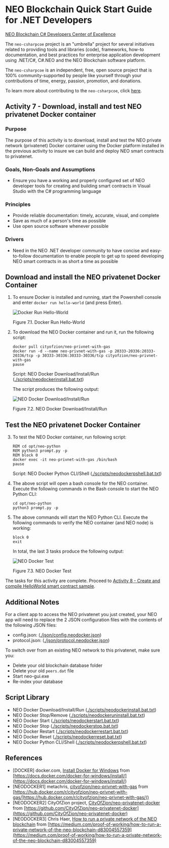 # NEO Blockchain Quick Start Guide for .NET Developers

[NEO Blockchain C# Developers Center of Excellence](https://github.com/mwherman2000/neo-csharpcoe/blob/master/README.md)

The `neo-csharpcoe` project is an "umbrella" project for several initiatives related to providing tools and libraries (code), frameworks, how-to documentation, and best practices for enterprise application development using .NET/C#, C#.NEO and the NEO Blockchain software platform.

The `neo-csharpcoe` is an independent, free, open source project that is 100% community-supported by people like yourself through your contributions of time, energy, passion, promotion, and donations.  

To learn more about contributing to the `neo-csharpcoe`, click [here](https://github.com/mwherman2000/neo-csharpcoe/blob/master/CONTRIBUTE.md).

## Activity 7 - Download, install and test NEO privatenet Docker container

### Purpose

The purpose of this activity is to download, install and test the NEO private network (privatenet) Docker container using the Docker platform installed in the previous activity to insure we can build and deploy NEO smart contracts to privatenet.

### Goals, Non-Goals and Assumptions

* Ensure you have a working and properly configured set of NEO developer tools for creating and building smart contracts in Visual Studio with the C# programming language

### Principles

* Provide reliable documentation: timely, accurate, visual, and complete
* Save as much of a person's time as possible
* Use open source software whenever possible

### Drivers

* Need in the NEO .NET developer community to have concise and easy-to-follow documentation to enable people to get up to speed developing NEO smart contracts in as short a time as possible

## Download and install the NEO privatenet Docker Container

1. To ensure Docker is installed and running, start the Powershell console and enter `docker run hello-world` (and press Enter).

    ![Docker Run Hello-World](./images/06-installdockerplatform/Docker8Install.png)
  
    Figure 7.1. Docker Run Hello-World

2. To download the NEO Docker container and run it, run the following script: 
    ```
    docker pull cityofzion/neo-privnet-with-gas
    docker run -d --name neo-privnet-with-gas -p 20333-20336:20333-20336/tcp -p 30333-30336:30333-30336/tcp cityofzion/neo-privnet-with-gas
    pause
    ```
    Script: NEO Docker Download/Install/Run  ([./scripts/neodockerinstall.bat.txt](./scripts/neodockerinstall.bat.txt))

    The script produces the following output:

    ![NEO Docker Download/Install/Run](./images/07-installneoprivatenetcontainer/DockerNeo1Install.png)
  
    Figure 7.2. NEO Docker Download/Install/Run

## Test the NEO privatenet Docker Container

3. To test the NEO Docker container, run following script:
    ```
    REM cd opt/neo-python
    REM python3 prompt.py -p
    REM block 0
    docker exec -it neo-privnet-with-gas /bin/bash
    pause
    ```
    Script: NEO Docker Python CLI/Shell ([./scripts/neodockerpshell.bat.txt](./scripts/neodockerpshell.bat.txt))

4. The above script will open a bash console for the NEO container. Execute the following commands in the Bash console to start the NEO Python CLI:
    ```
    cd opt/neo-python
    python3 prompt.py -p
    ```

5. The above commands will start the NEO Python CLI. Execute the following commands to verify the NEO container (and NEO node) is working:
    ```
    block 0
    exit
    ```

    In total, the last 3 tasks produce the following output:

    ![NEO Docker Test](./images/07-installneoprivatenetcontainer/DockerNeo1Test.png)
  
    Figure 7.3. NEO Docker Test

The tasks for this activity are complete. Proceed to [Activity 8 - Create and compile HelloWorld smart contract sample](./08-createcompilesmartcontract.md).

## Additional Notes

For a client app to access the NEO privatenet you just created, your NEO app will need to replace the 2 JSON configuration files with the contents of the following JSON files:

* config.json: ([./json/config.neodocker.json](./json/config.neodocker.json))
* protocol.json: ([./json/protocol.neodocker.json](./json/protocol.neodocker.json))

To switch over from an existing NEO network to this privatenet, make sure you:
* Delete your old blockchain database folder
* Delete your old `peers.dat` file
* Start neo-gui.exe
* Re-index your database

## Script Library

* NEO Docker Download/Install/Run ([./scripts/neodockerinstall.bat.txt](./scripts/neodockerinstall.bat.txt))
* NEO Docker Stop/Remove ([./scripts/neodockeruninstall.bat.txt](./scripts/neodockeruninstall.bat.txt))
* NEO Docker Start ([./scripts/neodockerstart.bat.txt](./scripts/neodockerstart.bat.txt))
* NEO Docker Stop ([./scripts/neodockerstop.bat.txt](./scripts/neodockerstop.bat.txt))
* NEO Docker Restart ([./scripts/neodockerrestart.bat.txt](./scripts/neodockerrestart.bat.txt))
* NEO Docker Reset ([./scripts/neodockerreset.bat.txt](./scripts/neodockerreset.bat.txt))
* NEO Docker Python CLI/Shell ([./scripts/neodockerpshell.bat.txt](./scripts/neodockerpshell.bat.txt))

## References

* [DOCKER] docker.com, [Install Docker for Windows](https://docs.docker.com/docker-for-windows/install/) from [https://docs.docker.com/docker-for-windows/install/] (https://docs.docker.com/docker-for-windows/install/)
* [NEODOCKER1] metachris, [cityofzion/neo-privnet-with-gas](https://hub.docker.com/r/cityofzion/neo-privnet-with-gas/) from [https://hub.docker.com/r/cityofzion/neo-privnet-with-gas/]https://hub.docker.com/r/cityofzion/neo-privnet-with-gas/()
* [NEODOCKER2] CityOfZion project, [CityOfZion/neo-privatenet-docker](https://github.com/CityOfZion/neo-privatenet-docker) from [https://github.com/CityOfZion/neo-privatenet-docker](https://github.com/CityOfZion/neo-privatenet-docker)
* [NEODOCKER3] Chris Haer, [How to run a private network of the NEO blockchain](https://medium.com/proof-of-working/how-to-run-a-private-network-of-the-neo-blockchain-d83004557359) from [https://medium.com/proof-of-working/how-to-run-a-private-network-of-the-neo-blockchain-d83004557359](https://medium.com/proof-of-working/how-to-run-a-private-network-of-the-neo-blockchain-d83004557359)
